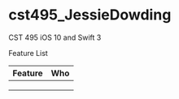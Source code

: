# cst495_JessieDowding
CST 495 iOS 10 and Swift 3

Feature List

| Feature        | Who         | 
| ------------- |:-------------:|
|      |       |
|      |       |
|      |       |
